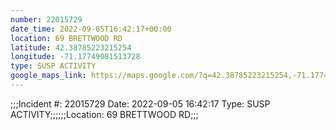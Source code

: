 ```yaml
---
number: 22015729
date_time: 2022-09-05T16:42:17+00:00
location: 69 BRETTWOOD RD
latitude: 42.38785223215254
longitude: -71.17749081513728
type: SUSP ACTIVITY
google_maps_link: https://maps.google.com/?q=42.38785223215254,-71.17749081513728
---
```


;;;Incident #: 22015729   Date: 2022-09-05 16:42:17   Type: SUSP ACTIVITY;;;;;;Location: 69 BRETTWOOD RD;;;
